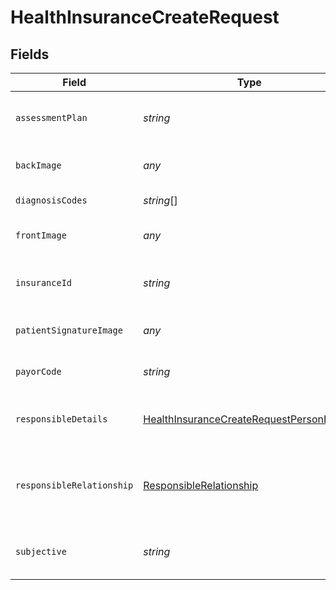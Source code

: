 # HealthInsuranceCreateRequest


## Fields

| Field                                                                                                            | Type                                                                                                             | Required                                                                                                         | Description                                                                                                      |
| ---------------------------------------------------------------------------------------------------------------- | ---------------------------------------------------------------------------------------------------------------- | ---------------------------------------------------------------------------------------------------------------- | ---------------------------------------------------------------------------------------------------------------- |
| `assessmentPlan`                                                                                                 | *string*                                                                                                         | :heavy_minus_sign:                                                                                               | Textual description of what are the physician assessments and testing plans.                                     |
| `backImage`                                                                                                      | *any*                                                                                                            | :heavy_minus_sign:                                                                                               | An image of the back of the patient insurance card.                                                              |
| `diagnosisCodes`                                                                                                 | *string*[]                                                                                                       | :heavy_minus_sign:                                                                                               | Diagnosis codes for insurance billing.                                                                           |
| `frontImage`                                                                                                     | *any*                                                                                                            | :heavy_minus_sign:                                                                                               | An image of the front of the patient insurance card.                                                             |
| `insuranceId`                                                                                                    | *string*                                                                                                         | :heavy_minus_sign:                                                                                               | Insurance unique number assigned to a patient, usually present on the insurance card.                            |
| `patientSignatureImage`                                                                                          | *any*                                                                                                            | :heavy_minus_sign:                                                                                               | An image of the patient signature for health insurance billing.                                                  |
| `payorCode`                                                                                                      | *string*                                                                                                         | :heavy_minus_sign:                                                                                               | Unique identifier representing a specific Health Insurance.                                                      |
| `responsibleDetails`                                                                                             | [HealthInsuranceCreateRequestPersonDetails](../../models/shared/healthinsurancecreaterequestpersondetails.md)    | :heavy_minus_sign:                                                                                               | Responsible details when the value of responsible_relationship is not 'Self'.                                    |
| `responsibleRelationship`                                                                                        | [ResponsibleRelationship](../../models/shared/responsiblerelationship.md)                                        | :heavy_minus_sign:                                                                                               | Relationship between the patient and the insurance contractor. Values can be (Self, Spouse, Other Relationship). |
| `subjective`                                                                                                     | *string*                                                                                                         | :heavy_minus_sign:                                                                                               | Textual description of what are the patient symptoms and attempted treatments.                                   |
